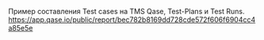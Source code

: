 Пример составления Test cases на TMS Qase, Test-Plans и Test Runs. 
https://app.qase.io/public/report/bec782b8169dd728cde572f606f6904cc4a85e5e
